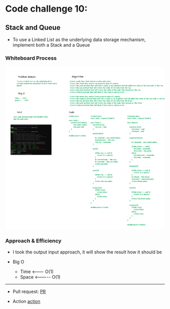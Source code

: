 # Code challenge 10:

## Stack and Queue
<!-- Description of the challenge -->
- To use a Linked List as the underlying data storage mechanism, implement both a Stack and a Queue

### Whiteboard Process
<!-- Embedded whiteboard image -->

![image](/images/stack-and-queue.png)

### Approach & Efficiency
<!-- What approach did you take? Discuss Why. What is the Big O space/time for this approach? -->
- I took the output input approach, it will show the result how it should be 

- Big O 
   - Time <--- O(1)
   - Space <----- O(1)

------------------------------------------------------------------------------------------------ 

- Pull request: 
[PR](https://github.com/Razan-am/data-structures-and-algorithms/pull/30)

- Action
[action](https://github.com/Razan-am/data-structures-and-algorithms/actions/runs/1153622309)
